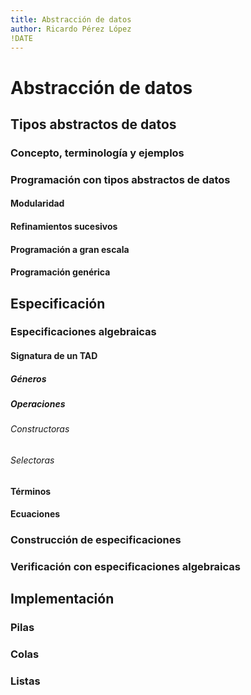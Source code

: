 ```yaml
---
title: Abstracción de datos
author: Ricardo Pérez López
!DATE
---
```


# Abstracción de datos

## Tipos abstractos de datos

### Concepto, terminología y ejemplos

### Programación con tipos abstractos de datos

#### Modularidad

#### Refinamientos sucesivos

#### Programación a gran escala

#### Programación genérica

## Especificación

### Especificaciones algebraicas

#### Signatura de un TAD

##### Géneros

##### Operaciones

###### Constructoras

###### Selectoras

#### Términos

#### Ecuaciones

### Construcción de especificaciones

### Verificación con especificaciones algebraicas

## Implementación

### Pilas

### Colas

### Listas

